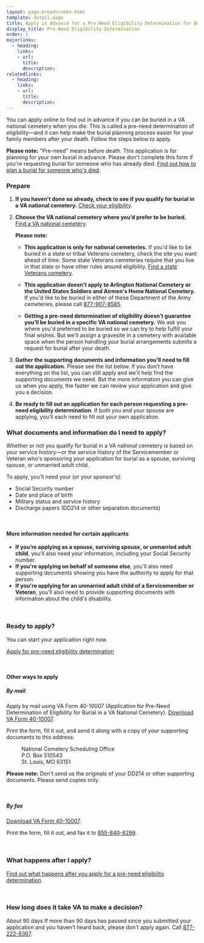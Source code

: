 ```yaml
---
layout: page-breadcrumbs.html
template: detail-page
title: Apply in Advance for a Pre-Need Eligibility Determination for Burial in a VA National Cemetery
display_title: Pre-Need Eligibility Determination
order: 1
majorlinks: 
  - heading: 
    links: 
    - url: 
      title: 
      description: 
relatedlinks:
  - heading: 
    links: 
    - url: 
      title: 
      description: 
---
```


<div class="va-introtext">

You can apply online to find out in advance if you can be buried in a VA national cemetery when you die. This is called a pre-need determination of eligibility—and it can help make the burial planning process easier for your family members after your death. Follow the steps below to apply. 

</div>

**Please note:** "Pre-need" means before death. This application is for planning for your own burial in advance. Please don't complete this form if you're requesting burial for someone who has already died. [Find out how to plan a burial for someone who's died](/burials-and-memorials/burial-planning/).


### Prepare

<ol class="process">
<li class="process-step list-one">
  
**If you haven't done so already, check to see if you qualify for burial in a VA national cemetery.** [Check your eligibility](/burials-and-memorials/eligibility/).

</li>

<li class="process-step list-two">
  
**Choose the VA national cemetery where you’d prefer to be buried.** [Find a VA national cemetery](/facilities/). 
  
**Please note:**

- **This application is only for national cemeteries.** If you'd like to be buried in a state or tribal Veterans cemetery, check the site you want ahead of time. Some state Veterans cemeteries require that you live in that state or have other rules around eligibility. [Find a state Veterans cemetery](https://www.cem.va.gov/cem/cems/listcem.asp). 

- **This application doesn’t apply to Arlington National Cemetery or the United States Soldiers and Airmen's Home National Cemetery.** If you'd like to be buried in either of these Department of the Army cemeteries, please call <a href="tel:+18779078585">877-907-8585</a>.

- **Getting a pre-need determination of eligibility doesn’t guarantee you’ll be buried in a specific VA national cemetery.** We ask you where you'd preferred to be buried so we can try to help fulfill your final wishes. But we'll assign a gravesite in a cemetery with available space when the person handling your burial arrangements submits a request for burial after your death.

</li>

<li class="process-step list-three">

**Gather the supporting documents and information you’ll need to fill out the application.** Please see the list below. If you don’t have everything on the list, you can still apply and we'll help find the supporting documents we need. But the more information you can give us when you apply, the faster we can review your application and give you a decision.

</li>

<li class="process-step list-four">

**Be ready to fill out an application for each person requesting a pre-need eligibility determination**. If both you and your spouse are applying, you’ll each need to fill out your own application.

</li>
</ol>

<div class="feature" markdown=“1”>

### What documents and information do I need to apply?

Whether or not you qualify for burial in a VA national cemetery is based on your service history—or the service history of the Servicemember or Veteran who's sponsoring your application for burial as a spouse, surviving spouse, or unmarried adult child. 

To apply, you’ll need your (or your sponsor's):

- Social Security number
- Date and place of birth
- Military status and service history
- Discharge papers (DD214 or other separation documents)

<br>

#### More information needed for certain applicants

- **If you’re applying as a spouse, surviving spouse, or unmarried adult child**, you’ll also need your information, including your Social Security number.
- **If you're applying on behalf of someone else**, you'll also need supporting documents showing you have the authority to apply for that person.
- **If you're applying for an unmarried adult child of a Servicemember or Veteran**, you'll also need to provide supporting documents with information about the child's disability.

</div>

<div markdown="0"><br></div>

### Ready to apply?

You can start your application right now.

<a class="usa-button-primary va-button-primary" href="TBD">Apply for pre-need eligibility determination</a>

<div markdown="0"><br></div>

#### Other ways to apply

##### By mail

Apply by mail using VA Form 40-10007 (Application for Pre-Need Determination of Eligibility for Burial in a VA National Cemetery). [Download VA Form 40-10007](https://www.va.gov/vaforms/va/pdf/VA40-10007.pdf).

Print the form, fill it out, and send it along with a copy of your supporting documents to this address:

<dl class="va-address-block">
<dd>National Cemetery Scheduling Office</dd>
<dd>P.O. Box 510543</dd>
<dd>St. Louis, MO 63151</dd>
</dl>

**Please note:** Don't send us the originals of your DD214 or other supporting documents. Please send copies only.

<br>

##### By fax 

[Download VA Form 40-10007](https://www.va.gov/vaforms/va/pdf/VA40-10007.pdf).

Print the form, fill it out, and fax it to <a href="tel:+18558408299">855-840-8299</a>.

<br>

### What happens after I apply?

[Find out what happens after you apply for a pre-need eligibility determination](/burials-and-memorials/eligibility/after-you-apply).

<br>

### How long does it take VA to make a decision?

<div class="card information" markdown="0">
<span class="number">About 90 days</span>
<span class="description">If more than 90 days has passed since you submitted your application and you haven’t heard back, please don’t apply again. Call <a href="tel:+18772228387">877-222-8387</a>.</span>
</div>

<div markdown="0"><br></div>

